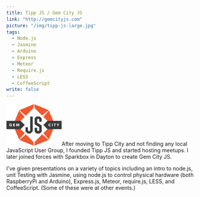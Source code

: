 ```yaml
---
title: Tipp JS / Gem City JS
link: "http://gemcityjs.com"
picture: "/img/tipp-js-large.jpg"
tags: 
  - Node.js
  - Jasmine
  - Arduino
  - Express
  - Meteor
  - Require.js
  - LESS
  - CoffeeScript
write: false
---
```


<img class="right" src="/img/portfolio/gem-city-js.png" alt="" />After moving to Tipp City and not finding any local JavaScript User Group, I founded Tipp JS and started hosting meetups. I later joined forces with Sparkbox in Dayton to create Gem City JS.

I've given presentations on a variety of topics including an intro to node.js, unit Testing with Jasmine, using node.js to control physical hardware (both RaspberryPi and Arduino), Express.js, Meteor, require.js, LESS, and CoffeeScript. (Some of these were at other events.)